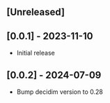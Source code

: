 ## [Unreleased]

## [0.0.1] - 2023-11-10

- Initial release

## [0.0.2] - 2024-07-09

- Bump decidim version to 0.28
